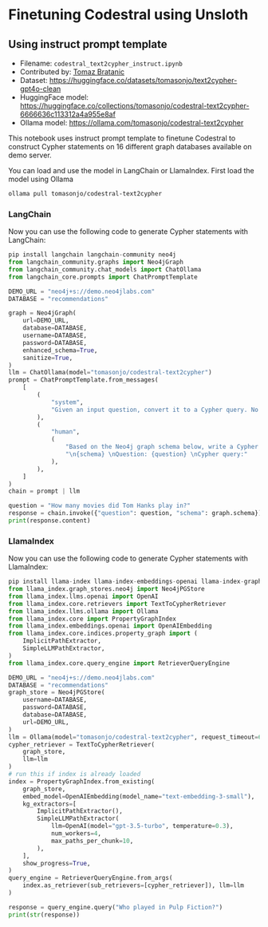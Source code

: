 # Finetuning Codestral using Unsloth

## Using instruct prompt template

* Filename: `codestral_text2cypher_instruct.ipynb`
* Contributed by: [Tomaz Bratanic](https://github.com/tomasonjo)
* Dataset: https://huggingface.co/datasets/tomasonjo/text2cypher-gpt4o-clean
* HuggingFace model: https://huggingface.co/collections/tomasonjo/codestral-text2cypher-6666636c113312a4a955e8af
* Ollama model: https://ollama.com/tomasonjo/codestral-text2cypher

This notebook uses instruct prompt template to finetune Codestral to construct Cypher statements on 16 different graph databases available on demo server.

You can load and use the model in LangChain or LlamaIndex.
First load the model using Ollama

```bash
ollama pull tomasonjo/codestral-text2cypher
```

### LangChain

Now you can use the following code to generate Cypher statements with LangChain:

```python
pip install langchain langchain-community neo4j
from langchain_community.graphs import Neo4jGraph
from langchain_community.chat_models import ChatOllama
from langchain_core.prompts import ChatPromptTemplate

DEMO_URL = "neo4j+s://demo.neo4jlabs.com"
DATABASE = "recommendations"

graph = Neo4jGraph(
    url=DEMO_URL,
    database=DATABASE,
    username=DATABASE,
    password=DATABASE,
    enhanced_schema=True,
    sanitize=True,
)
llm = ChatOllama(model="tomasonjo/codestral-text2cypher")
prompt = ChatPromptTemplate.from_messages(
    [
        (
            "system",
            "Given an input question, convert it to a Cypher query. No pre-amble.",
        ),
        (
            "human",
            (
                "Based on the Neo4j graph schema below, write a Cypher query that would answer the user's question: "
                "\n{schema} \nQuestion: {question} \nCypher query:"
            ),
        ),
    ]
)
chain = prompt | llm

question = "How many movies did Tom Hanks play in?"
response = chain.invoke({"question": question, "schema": graph.schema})
print(response.content)
```

### LlamaIndex

Now you can use the following code to generate Cypher statements with LlamaIndex:

```python
pip install llama-index llama-index-embeddings-openai llama-index-graph-stores-neo4j
from llama_index.graph_stores.neo4j import Neo4jPGStore
from llama_index.llms.openai import OpenAI
from llama_index.core.retrievers import TextToCypherRetriever
from llama_index.llms.ollama import Ollama
from llama_index.core import PropertyGraphIndex
from llama_index.embeddings.openai import OpenAIEmbedding
from llama_index.core.indices.property_graph import (
    ImplicitPathExtractor,
    SimpleLLMPathExtractor,
)
from llama_index.core.query_engine import RetrieverQueryEngine

DEMO_URL = "neo4j+s://demo.neo4jlabs.com"
DATABASE = "recommendations"
graph_store = Neo4jPGStore(
    username=DATABASE,
    password=DATABASE,
    database=DATABASE,
    url=DEMO_URL,
)
llm = Ollama(model="tomasonjo/codestral-text2cypher", request_timeout=60.0)
cypher_retriever = TextToCypherRetriever(
    graph_store,
    llm=llm
)
# run this if index is already loaded
index = PropertyGraphIndex.from_existing(
    graph_store,
    embed_model=OpenAIEmbedding(model_name="text-embedding-3-small"),
    kg_extractors=[
        ImplicitPathExtractor(),
        SimpleLLMPathExtractor(
            llm=OpenAI(model="gpt-3.5-turbo", temperature=0.3),
            num_workers=4,
            max_paths_per_chunk=10,
        ),
    ],
    show_progress=True,
)
query_engine = RetrieverQueryEngine.from_args(
    index.as_retriever(sub_retrievers=[cypher_retriever]), llm=llm
)

response = query_engine.query("Who played in Pulp Fiction?")
print(str(response))
```